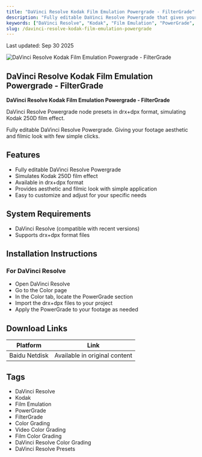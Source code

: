```yaml
---
title: "DaVinci Resolve Kodak Film Emulation Powergrade - FilterGrade"
description: "Fully editable DaVinci Resolve Powergrade that gives your footage aesthetic and filmic look with few simple clicks, simulating Kodak 250D film effect"
keywords: ["DaVinci Resolve", "Kodak", "Film Emulation", "PowerGrade", "FilterGrade", "Color Grading", "Video Color Grading", "Film Color Grading", "DaVinci Resolve Color Grading", "DaVinci Resolve Presets"]
slug: /davinci-resolve-kodak-film-emulation-powergrade
---
```


Last updated: Sep 30 2025

![DaVinci Resolve Kodak Film Emulation Powergrade - FilterGrade](https://www.gfxcamp.com/wp-content/uploads/2025/09/FilterGrade-Davinci-Resolve-Kodak-film-Emulation-Powergrade.jpg)

## DaVinci Resolve Kodak Film Emulation Powergrade - FilterGrade

**DaVinci Resolve Kodak Film Emulation Powergrade - FilterGrade**

DaVinci Resolve Powergrade node presets in drx+dpx format, simulating Kodak 250D film effect.

Fully editable DaVinci Resolve Powergrade. Giving your footage aesthetic and filmic look with few simple clicks.

## Features

- Fully editable DaVinci Resolve Powergrade
- Simulates Kodak 250D film effect
- Available in drx+dpx format
- Provides aesthetic and filmic look with simple application
- Easy to customize and adjust for your specific needs

## System Requirements

- DaVinci Resolve (compatible with recent versions)
- Supports drx+dpx format files

## Installation Instructions

### For DaVinci Resolve
- Open DaVinci Resolve
- Go to the Color page
- In the Color tab, locate the PowerGrade section
- Import the drx+dpx files to your project
- Apply the PowerGrade to your footage as needed

## Download Links

| Platform | Link |
|----------|------|
| Baidu Netdisk | Available in original content |

## Tags

- DaVinci Resolve
- Kodak
- Film Emulation
- PowerGrade
- FilterGrade
- Color Grading
- Video Color Grading
- Film Color Grading
- DaVinci Resolve Color Grading
- DaVinci Resolve Presets
